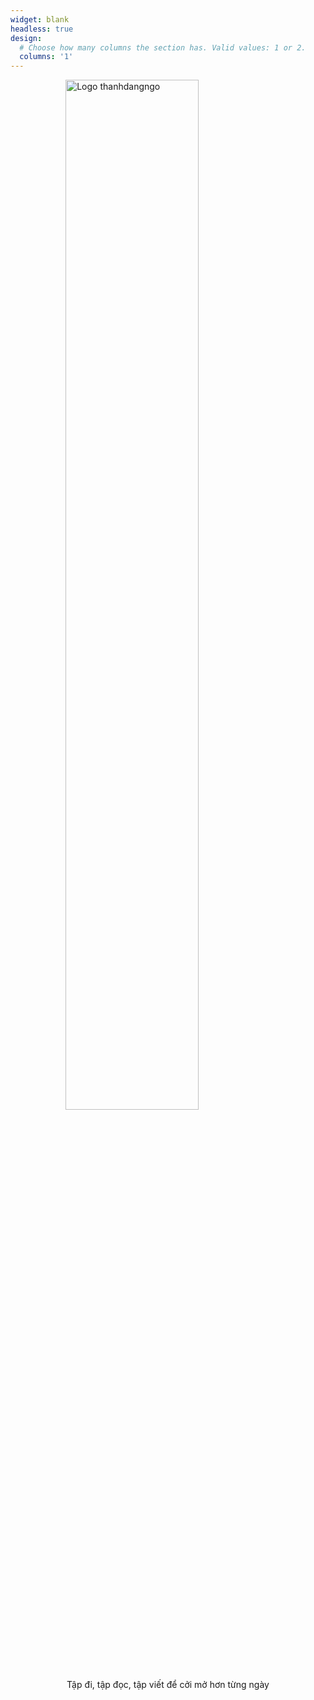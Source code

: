```yaml
---
widget: blank
headless: true
design:
  # Choose how many columns the section has. Valid values: 1 or 2.
  columns: '1'
---
```

<img src="/home/logo.png" alt="Logo thanhdangngo" class="center">

<div class="flex-container">
  <div class="flex-item">
      <p style="font-size: alc(100% + 0.5vw)">Tập đi, tập đọc, tập viết để cởi mở hơn từng ngày</p> 
  </div>
</div>

<style>
  .center {
    display: block;
    margin-left: auto;
    margin-right: auto;
    width: 65%;
  }
</style>



<style>
    .flex-container {
        height: 10px;
        display: flex;
    }
    .flex-item {
        padding: 1vw;
        margin: auto;
        align: center;
    }
</style>

